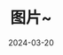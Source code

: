 ---
date: 2024-03-20
# date: 2023-01-12
# featured_image: milli-2l0CWTpcChI-unsplash.jpg
title: 图片~
# featured: true
# private: true
# description: 简介
---